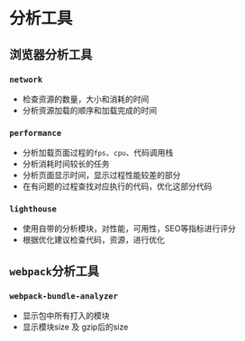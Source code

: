 # 分析工具

## 浏览器分析工具

### `network`
- 检查资源的数量，大小和消耗的时间
- 分析资源加载的顺序和加载完成的时间

### `performance`
- 分析加载页面过程的`fps`、`cpu`、代码调用栈
- 分析消耗时间较长的任务
- 分析页面显示时间，显示过程性能较差的部分
- 在有问题的过程查找对应执行的代码，优化这部分代码

### `lighthouse`
- 使用自带的分析模块，对性能，可用性，SEO等指标进行评分
- 根据优化建议检查代码，资源，进行优化

## `webpack`分析工具

### `webpack-bundle-analyzer`
- 显示包中所有打入的模块
- 显示模块size 及 gzip后的size
